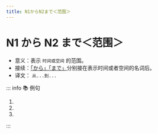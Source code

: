 ```yaml
---
title: N1からN2まで＜范围＞
---
```


# N1 から N2 まで＜范围＞

- 意义：表示 `时间或空间` 的范围。
- 接续：[「から」](./1-3-2.md)[「まで」](./1-3-3.md)分别接在表示时间或者空间的名词后。
- 译文： `从...到...`

::: info :books: 例句

1. <grammer-content sentence="[木曜日/もくようび]の[選択/せんたく][科目/かもく]は[夕方/ゆうがた]５[時/じ]**から**６[時/じ]４０[分/ぷん]**まで**です。" trans='周四的选修课在下午的5点到6点40分。' />
2. <grammer-content sentence="[私/わたし]は[授業/じゅぎょう]は[朝/あさ]８[時/じ]**から**[午後/ごご]４[時/じ]４０[分/ぷん]**まで**です。" trans='我的课从早上的8点上到下午的4点40分。' />
3. <grammer-content sentence="[授業/じゅぎょう]は[月曜日/げつようび]**から**[金曜日/きんようび]**まで**です。" trans='课要从周一上到周五。' />

:::

